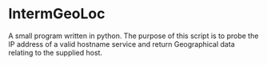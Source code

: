 # IntermGeoLoc
A small program written in python. The purpose of this script is to probe the IP address of a valid hostname service and return Geographical data relating to the supplied host.
